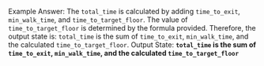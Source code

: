 Example Answer:
The `total_time` is calculated by adding `time_to_exit`, `min_walk_time`, and `time_to_target_floor`. The value of `time_to_target_floor` is determined by the formula provided. Therefore, the output state is: `total_time` is the sum of `time_to_exit`, `min_walk_time`, and the calculated `time_to_target_floor`.
Output State: **`total_time` is the sum of `time_to_exit`, `min_walk_time`, and the calculated `time_to_target_floor`**
